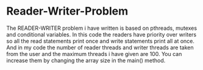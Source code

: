 # Reader-Writer-Problem

The READER-WRITER problem i have written is based on pthreads, mutexes and conditional variables. In this code the readers have priority over writers so all the read statements print once and write statements print all at once.
And in my code the number of reader threads and writer threads are taken from the user and the maximum threads i have given are 100. You can increase them by changing the array size in the main() method.
